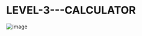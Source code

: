 # LEVEL-3---CALCULATOR

![image](https://github.com/ayush-086/LEVEL-3---CALCULATOR/assets/159880913/e891fb89-e389-4a20-b195-0cfde01e95b2)
